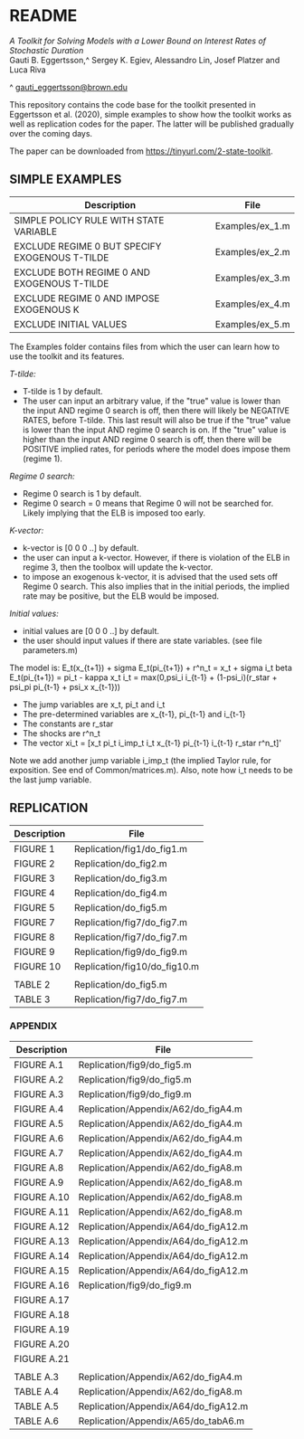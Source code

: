 # README

*A Toolkit for Solving Models with a Lower Bound on Interest Rates of Stochastic Duration*  
Gauti B. Eggertsson,^ Sergey K. Egiev, Alessandro Lin, Josef Platzer and Luca Riva  

^ gauti_eggertsson@brown.edu  

This repository contains the code base for the toolkit presented in Eggertsson et al. (2020), simple examples to show how the toolkit works as well as replication codes for the paper. The latter will be published gradually over the coming days.  


The paper can be downloaded from https://tinyurl.com/2-state-toolkit.


## SIMPLE EXAMPLES

| Description  | File |
| -- | -- |
| SIMPLE POLICY RULE WITH STATE VARIABLE | Examples/ex_1.m   |
| EXCLUDE REGIME 0 BUT SPECIFY EXOGENOUS T-TILDE | Examples/ex_2.m |
| EXCLUDE BOTH REGIME 0 AND EXOGENOUS T-TILDE | Examples/ex_3.m |
| EXCLUDE REGIME 0 AND IMPOSE EXOGENOUS K | Examples/ex_4.m |
| EXCLUDE INITIAL VALUES | Examples/ex_5.m |

The Examples folder contains files from which the user can learn how to use the toolkit and its features.

*T-tilde:*
- T-tilde is 1 by default.
- The user can input an arbitrary value, if the "true" value is lower than the input AND regime 0 search is off, then there will likely be NEGATIVE RATES, before T-tilde. This last result will also be true if the "true" value is lower than the input AND regime 0 search is on. If the "true" value is higher than the input AND regime 0 search is off, then there will be POSITIVE implied rates, for periods where the model does impose them (regime 1).

*Regime 0 search:*
- Regime 0 search is 1 by default.
- Regime 0 search = 0 means that Regime 0 will not be searched for. Likely implying that the ELB is imposed too early.

*K-vector:*
- k-vector is [0 0 0 ..]  by default.
- the user can input a k-vector. However, if there is violation of the ELB in regime 3, then the toolbox will update the k-vector.
- to impose an exogenous k-vector, it is advised that the used sets off Regime 0 search. This also implies that in the initial periods, the implied rate may be positive, but the ELB would be imposed.

*Initial values:*
- initial values are [0 0 0 ..]  by default.
- the user should input values if there are state variables. (see file parameters.m)

The model is:
E_t(x_{t+1}) + sigma E_t(pi_{t+1}) + r^n_t = x_t + sigma i_t
beta E_t(pi_{t+1}) = pi_t - kappa x_t
i_t = max(0,psi_i i_{t-1} + (1-psi_i)(r_star + psi_pi pi_{t-1} + psi_x x_{t-1}))

- The jump variables are x_t, pi_t and i_t
- The pre-determined variables are x_{t-1}, pi_{t-1} and i_{t-1}
- The constants are r_star
- The shocks are r^n_t
- The vector xi_t = [x_t pi_t i_imp_t i_t x_{t-1} pi_{t-1} i_{t-1} r_star r^n_t]'

Note we add another jump variable i_imp_t (the implied Taylor rule, for exposition. See end of Common/matrices.m). Also, note how i_t needs to be the last jump variable.

## REPLICATION

| Description  | File |
| -- | -- |
| FIGURE  1 | Replication/fig1/do_fig1.m |  
| FIGURE  2 | Replication/do_fig2.m |
| FIGURE  3 | Replication/do_fig3.m |
| FIGURE  4 | Replication/do_fig4.m |
| FIGURE  5 | Replication/do_fig5.m |
| FIGURE  7 | Replication/fig7/do_fig7.m | 
| FIGURE  8 | Replication/fig7/do_fig7.m
| FIGURE  9 | Replication/fig9/do_fig9.m |  
| FIGURE 10 | Replication/fig10/do_fig10.m |
|||
TABLE   2  | Replication/do_fig5.m |
TABLE   3  | Replication/fig7/do_fig7.m |

### APPENDIX

| Description  | File |
| -- | -- |
| FIGURE A.1  | Replication/fig9/do_fig5.m |
| FIGURE A.2  | Replication/fig9/do_fig5.m |
| FIGURE A.3  | Replication/fig9/do_fig9.m |
| FIGURE A.4  | Replication/Appendix/A62/do_figA4.m |
| FIGURE A.5  | Replication/Appendix/A62/do_figA4.m |
| FIGURE A.6  | Replication/Appendix/A62/do_figA4.m |
| FIGURE A.7  | Replication/Appendix/A62/do_figA4.m |
| FIGURE A.8  | Replication/Appendix/A62/do_figA8.m |
| FIGURE A.9  | Replication/Appendix/A62/do_figA8.m |
| FIGURE A.10 | Replication/Appendix/A62/do_figA8.m |
| FIGURE A.11 | Replication/Appendix/A62/do_figA8.m |
| FIGURE A.12 | Replication/Appendix/A64/do_figA12.m |
| FIGURE A.13 | Replication/Appendix/A64/do_figA12.m |
| FIGURE A.14 | Replication/Appendix/A64/do_figA12.m |
| FIGURE A.15 | Replication/Appendix/A64/do_figA12.m |
| FIGURE A.16 | Replication/fig9/do_fig9.m | 
| FIGURE A.17 ||
| FIGURE A.18 ||
| FIGURE A.19 ||
| FIGURE A.20 ||
| FIGURE A.21 ||
|||
TABLE A.3  | Replication/Appendix/A62/do_figA4.m |
TABLE A.4  | Replication/Appendix/A62/do_figA8.m |
TABLE A.5  | Replication/Appendix/A64/do_figA12.m |
TABLE A.6  | Replication/Appendix/A65/do_tabA6.m |
